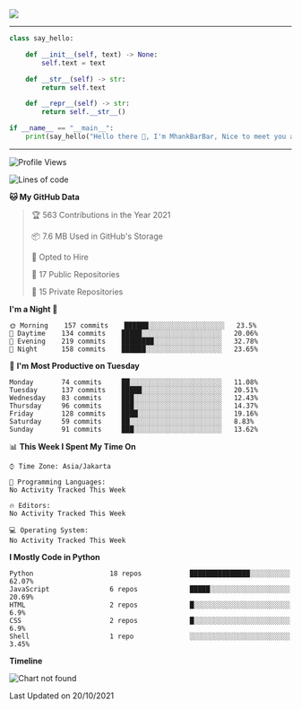 <img align="center" height="auto" src="https://github.com/MhankBarBar/MhankBarBar/blob/master/img/1.jpg"/>
<!--
___
![Metrics](https://github.com/MhankBarBar/MhankBarBar/blob/master/github-metrics.svg)
___
-->
<!--
[![ReadMe Card](https://github-readme-stats.vercel.app/api/pin/?username=mhankbarbar&repo=termux-wabot&theme=auto)](https://github.com/mhankbarbar/termux-wabot)
-->

---
```python
class say_hello:

    def __init__(self, text) -> None:
        self.text = text

    def __str__(self) -> str:
        return self.text

    def __repr__(self) -> str:
        return self.__str__()

if __name__ == "__main__":
    print(say_hello("Hello there 👋, I'm MhankBarBar, Nice to meet you all!"))
```
---
<!--START_SECTION:waka-->
![Profile Views](http://img.shields.io/badge/Profile%20Views-215-blue)

![Lines of code](https://img.shields.io/badge/From%20Hello%20World%20I%27ve%20Written-495224%20lines%20of%20code-blue)

**🐱 My GitHub Data** 

> 🏆 563 Contributions in the Year 2021
 > 
> 📦 7.6 MB Used in GitHub's Storage 
 > 
> 💼 Opted to Hire
 > 
> 📜 17 Public Repositories 
 > 
> 🔑 15 Private Repositories  
 > 
**I'm a Night 🦉** 

```text
🌞 Morning    157 commits    ██████░░░░░░░░░░░░░░░░░░░   23.5% 
🌆 Daytime    134 commits    █████░░░░░░░░░░░░░░░░░░░░   20.06% 
🌃 Evening    219 commits    ████████░░░░░░░░░░░░░░░░░   32.78% 
🌙 Night      158 commits    ██████░░░░░░░░░░░░░░░░░░░   23.65%

```
📅 **I'm Most Productive on Tuesday** 

```text
Monday       74 commits     ██░░░░░░░░░░░░░░░░░░░░░░░   11.08% 
Tuesday      137 commits    █████░░░░░░░░░░░░░░░░░░░░   20.51% 
Wednesday    83 commits     ███░░░░░░░░░░░░░░░░░░░░░░   12.43% 
Thursday     96 commits     ███░░░░░░░░░░░░░░░░░░░░░░   14.37% 
Friday       128 commits    ████░░░░░░░░░░░░░░░░░░░░░   19.16% 
Saturday     59 commits     ██░░░░░░░░░░░░░░░░░░░░░░░   8.83% 
Sunday       91 commits     ███░░░░░░░░░░░░░░░░░░░░░░   13.62%

```


📊 **This Week I Spent My Time On** 

```text
⌚︎ Time Zone: Asia/Jakarta

💬 Programming Languages: 
No Activity Tracked This Week

🔥 Editors: 
No Activity Tracked This Week

💻 Operating System: 
No Activity Tracked This Week

```

**I Mostly Code in Python** 

```text
Python                   18 repos            ███████████████░░░░░░░░░░   62.07% 
JavaScript               6 repos             █████░░░░░░░░░░░░░░░░░░░░   20.69% 
HTML                     2 repos             █░░░░░░░░░░░░░░░░░░░░░░░░   6.9% 
CSS                      2 repos             █░░░░░░░░░░░░░░░░░░░░░░░░   6.9% 
Shell                    1 repo              ░░░░░░░░░░░░░░░░░░░░░░░░░   3.45%

```


**Timeline**

![Chart not found](https://raw.githubusercontent.com/MhankBarBar/MhankBarBar/master/charts/bar_graph.png) 


 Last Updated on 20/10/2021
<!--END_SECTION:waka-->
